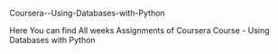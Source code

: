 Coursera--Using-Databases-with-Python

Here You can find All weeks Assignments of Coursera Course - Using Databases with Python

